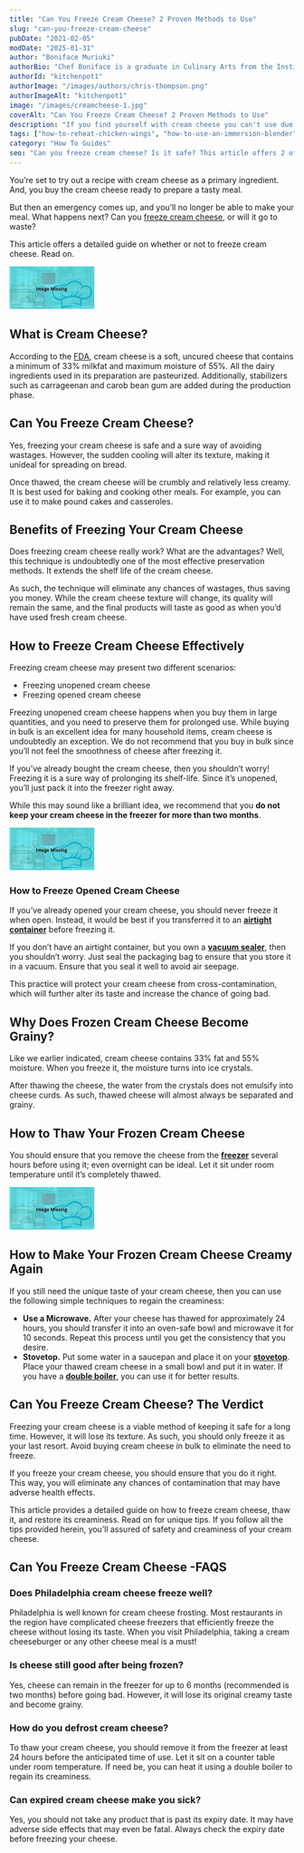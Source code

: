 ```yaml
---
title: "Can You Freeze Cream Cheese? 2 Proven Methods to Use"
slug: "can-you-freeze-cream-cheese"
pubDate: "2021-02-05"
modDate: "2025-01-31"
author: "Boniface Muriuki"
authorBio: "Chef Boniface is a graduate in Culinary Arts from the Institute of Culinary Education, New York. He has worked in several restaurants and is currently the Head Chef at Cavali Restaurant. He has excelled in developing unique recipes and influencing the menu at the restaurant. He prides himself in sharing his knowledge at thekitchenpot.com where he writes about the best cookware for various recipes.."
authorId: "kitchenpot1"
authorImage: "/images/authors/chris-thompson.png"
authorImageAlt: "kitchenpot1"
image: "/images/creamcheese-1.jpg"
coverAlt: "Can You Freeze Cream Cheese? 2 Proven Methods to Use"
description: "If you find yourself with cream cheese you can't use due to an emergency, freezing it is a safe option to avoid wastage. Although the texture may change, frozen cream cheese is still suitable for baking and cooking. Freezing cream cheese extends its"
tags: ["how-to-reheat-chicken-wings", "how-to-use-an-immersion-blender", "how-to-use-sous-vide", "how-to-use-tortilla-press"]
category: "How To Guides"
seo: "Can you freeze cream cheese? Is it safe? This article offers 2 of the safest methods to use when freezing your cheese. Read on to learn the do's and the dont's of the process."
---
```


You’re set to try out a recipe with cream cheese as a primary ingredient. And, you buy the cream cheese ready to prepare a tasty meal.

But then an emergency comes up, and you’ll no longer be able to make your meal. What happens next? Can you [freeze cream cheese,](https://www.wikihow.com/Freeze-Cream) or will it go to waste?

This article offers a detailed guide on whether or not to freeze cream cheese. Read on. 

![Can you freeze cream cheese?](images/portablegasgrill.jpg)

## What is Cream Cheese?

According to the [FDA](https://www.accessdata.fda.gov/scripts/cdrh/cfdocs/cfcfr/CFRSearch.cfm?fr=133.133#:~:text=\(a\)%20Description.,same%20physical%20and%20chemical%20properties.), cream cheese is a soft, uncured cheese that contains a minimum of 33% milkfat and maximum moisture of 55%. All the dairy ingredients used in its preparation are pasteurized. Additionally, stabilizers such as carrageenan and carob bean gum are added during the production phase. 

## Can You Freeze Cream Cheese?

Yes, freezing your cream cheese is safe and a sure way of avoiding wastages. However, the sudden cooling will alter its texture, making it unideal for spreading on bread.

Once thawed, the cream cheese will be crumbly and relatively less creamy. It is best used for baking and cooking other meals. For example, you can use it to make pound cakes and casseroles. 

## Benefits of Freezing Your Cream Cheese

Does freezing cream cheese really work? What are the advantages? Well, this technique is undoubtedly one of the most effective preservation methods. It extends the shelf life of the cream cheese.

As such, the technique will eliminate any chances of wastages, thus saving you money. While the cream cheese texture will change, its quality will remain the same, and the final products will taste as good as when you’d have used fresh cream cheese. 

## How to Freeze Cream Cheese Effectively

Freezing cream cheese may present two different scenarios:

-   Freezing unopened cream cheese
-   Freezing opened cream cheese

Freezing unopened cream cheese happens when you buy them in large quantities, and you need to preserve them for prolonged use. While buying in bulk is an excellent idea for many household items, cream cheese is undoubtedly an exception. We do not recommend that you buy in bulk since you’ll not feel the smoothness of cheese after freezing it. 

If you’ve already bought the cream cheese, then you shouldn’t worry! Freezing it is a sure way of prolonging its shelf-life. Since it’s unopened, you’ll just pack it into the freezer right away. 

While this may sound like a brilliant idea, we recommend that you **do not keep your cream cheese in the freezer for more than two months**.

![Safe Method of Freezing Cream Cheese](images/portablegasgrill.jpg)

### How to Freeze Opened Cream Cheese

If you’ve already opened your cream cheese, you should never freeze it when open. Instead, it would be best if you transferred it to an [**airtight container**](https://thekitchenpot.com/blog/best-airtight-food-storage-containers//) before freezing it. 

If you don’t have an airtight container, but you own a [**vacuum sealer**](https://thekitchenpot.com/blog/best-vacuum-sealer-for-sous-vide//), then you shouldn’t worry. Just seal the packaging bag to ensure that you store it in a vacuum. Ensure that you seal it well to avoid air seepage. 

This practice will protect your cream cheese from cross-contamination, which will further alter its taste and increase the chance of going bad. 

## Why Does Frozen Cream Cheese Become Grainy?

Like we earlier indicated, cream cheese contains 33% fat and 55% moisture. When you freeze it, the moisture turns into ice crystals.

After thawing the cheese, the water from the crystals does not emulsify into cheese curds. As such, thawed cheese will almost always be separated and grainy. 

## How to Thaw Your Frozen Cream Cheese

You should ensure that you remove the cheese from the [**freezer**](https://thekitchenpot.com/blog/best-side-by-side-refrigerator//) several hours before using it; even overnight can be ideal. Let it sit under room temperature until it’s completely thawed.

![How to Thaw frozen cream cheese](images/portablegasgrill.jpg)

## How to Make Your Frozen Cream Cheese Creamy Again

If you still need the unique taste of your cream cheese, then you can use the following simple techniques to regain the creaminess:

-   **Use a Microwave.** After your cheese has thawed for approximately 24 hours, you should transfer it into an oven-safe bowl and microwave it for 10 seconds. Repeat this process until you get the consistency that you desire. 
-   **Stovetop.** Put some water in a saucepan and place it on your [**stovetop**](https://thekitchenpot.com/blog/best-induction-cooktop-for-the-money//). Place your thawed cream cheese in a small bowl and put it in water. If you have a [**double boiler**](https://thekitchenpot.com/blog/how-to-use-a-double-boiler//), you can use it for better results. 

## Can You Freeze Cream Cheese? The Verdict

Freezing your cream cheese is a viable method of keeping it safe for a long time. However, it will lose its texture. As such, you should only freeze it as your last resort. Avoid buying cream cheese in bulk to eliminate the need to freeze.

If you freeze your cream cheese, you should ensure that you do it right. This way, you will eliminate any chances of contamination that may have adverse health effects.

This article provides a detailed guide on how to freeze cream cheese, thaw it, and restore its creaminess. Read on for unique tips. If you follow all the tips provided herein, you’ll assured of safety and creaminess of your cream cheese.

## Can You Freeze Cream Cheese -FAQS

### Does Philadelphia cream cheese freeze well?

Philadelphia is well known for cream cheese frosting. Most restaurants in the region have complicated cheese freezers that efficiently freeze the cheese without losing its taste. When you visit Philadelphia, taking a cream cheeseburger or any other cheese meal is a must! 

### Is cheese still good after being frozen?

Yes, cheese can remain in the freezer for up to 6 months (recommended is two months) before going bad. However, it will lose its original creamy taste and become grainy. 

### How do you defrost cream cheese?

To thaw your cream cheese, you should remove it from the freezer at least 24 hours before the anticipated time of use. Let it sit on a counter table under room temperature. If need be, you can heat it using a double boiler to regain its creaminess. 

### Can expired cream cheese make you sick?

Yes, you should not take any product that is past its expiry date. It may have adverse side effects that may even be fatal. Always check the expiry date before freezing your cheese.